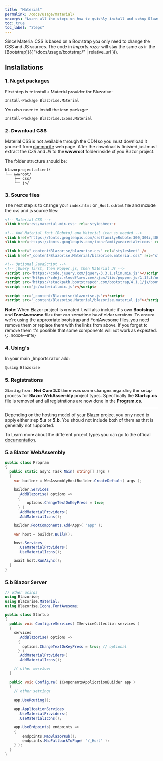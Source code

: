 ```yaml
---
title: "Material"
permalink: /docs/usage/material/
excerpt: "Learn all the steps on how to quickly install and setup Blazorise for Material CSS framework and material icons."
toc: true
toc_label: "Steps"
---
```


Since Material CSS is based on a Bootstrap you only need to change the CSS and JS sources. The code in _Imports.razor_ will stay the same as in the [Bootstrap]({{ "/docs/usage/bootstrap/" | relative_url }}).

## Installations

### 1. Nuget packages

First step is to install a Material provider for Blazorise:

```
Install-Package Blazorise.Material
```

You also need to install the icon package:

```
Install-Package Blazorise.Icons.Material
```

### 2. Download CSS

Material CSS is not available through the CDN so you must download it yourself from [daemonite](http://daemonite.github.io/material/) web page. After the download is finished just must extract the _CSS_ and _JS_ to the **wwwroot** folder inside of you Blazor project.

The folder structure should be:

```text
blazorproject.client/
└── wwwroot/
    ├── css/
    └── js/
```

### 3. Source files

The next step is to change your `index.html` or `_Host.cshtml` file and include the css and js source files:

```html
<!-- Material CSS -->
<link href="css/material.min.css" rel="stylesheet">

<!-- Add Material font (Roboto) and Material icon as needed -->
<link href="https://fonts.googleapis.com/css?family=Roboto:300,300i,400,400i,500,500i,700,700i|Roboto+Mono:300,400,700|Roboto+Slab:300,400,700" rel="stylesheet">
<link href="https://fonts.googleapis.com/icon?family=Material+Icons" rel="stylesheet">

<link href="_content/Blazorise/blazorise.css" rel="stylesheet" />
<link href="_content/Blazorise.Material/blazorise.material.css" rel="stylesheet" />

<!-- Optional JavaScript -->
<!-- jQuery first, then Popper.js, then Material JS -->
<script src="https://code.jquery.com/jquery-3.3.1.slim.min.js"></script>
<script src="https://cdnjs.cloudflare.com/ajax/libs/popper.js/1.14.3/umd/popper.min.js"></script>
<script src="https://stackpath.bootstrapcdn.com/bootstrap/4.1.1/js/bootstrap.min.js"></script>
<script src="js/material.min.js"></script>

<script src="_content/Blazorise/blazorise.js"></script>
<script src="_content/Blazorise.Material/blazorise.material.js"></script>
```

**Note:** When Blazor project is created it will also include it's own **Bootstrap** and **FontAwesome** files that can sometime be of older versions. To ensure we're using the appropriate bootstrap and FontAwesome files, you need remove them or replace them with the links from above. If you forget to remove them it's possible that some components will not work as expected.
{: .notice--info}

### 4. Using's

In your main _Imports.razor add:

```cs
@using Blazorise
```

### 5. Registrations

Starting from **.Net Core 3.2** there was some changes regarding the setup process for **Blazor WebAssembly** project types. Specifically the **Startup.cs** file is removed and all registrations are now done in the **Program.cs**.

---
Depending on the hosting model of your Blazor project you only need to apply either step **5.a** or **5.b**. You should not include both of them as that is generally not supported.

To Learn more about the different project types you can go to the official [documentation](https://docs.microsoft.com/en-us/aspnet/core/blazor/hosting-models?view=aspnetcore-3.0).

### 5.a Blazor WebAssembly

```cs
public class Program
{
  public static async Task Main( string[] args )
  {
    var builder = WebAssemblyHostBuilder.CreateDefault( args );

    builder.Services
      .AddBlazorise( options =>
      {
          options.ChangeTextOnKeyPress = true;
      } )
      .AddMaterialProviders()
      .AddMaterialIcons();

    builder.RootComponents.Add<App>( "app" );

    var host = builder.Build();

    host.Services
      .UseMaterialProviders()
      .UseMaterialIcons();

    await host.RunAsync();
  }
}
```

### 5.b Blazor Server

```cs
// other usings
using Blazorise;
using Blazorise.Material;
using Blazorise.Icons.FontAwesome;

public class Startup
{
  public void ConfigureServices( IServiceCollection services )
  {
    services
      .AddBlazorise( options =>
      {
        options.ChangeTextOnKeyPress = true; // optional
      } )
      .AddMaterialProviders()
      .AddMaterialIcons();

    // other services
  }

  public void Configure( IComponentsApplicationBuilder app )
  {
    // other settings
    
    app.UseRouting();
    
    app.ApplicationServices
      .UseMaterialProviders()
      .UseMaterialIcons();

    app.UseEndpoints( endpoints =>
    {
        endpoints.MapBlazorHub();
        endpoints.MapFallbackToPage( "/_Host" );
    } );
  }
}
```
